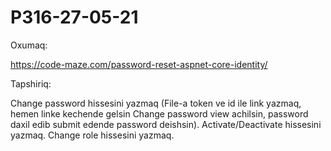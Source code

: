 # P316-27-05-21

Oxumaq:

https://code-maze.com/password-reset-aspnet-core-identity/

Tapshiriq:

Change password hissesini yazmaq (File-a token ve id ile link yazmaq, hemen linke kechende gelsin Change password view achilsin, password daxil edib submit edende password deishsin).
Activate/Deactivate hissesini yazmaq.
Change role hissesini yazmaq.
